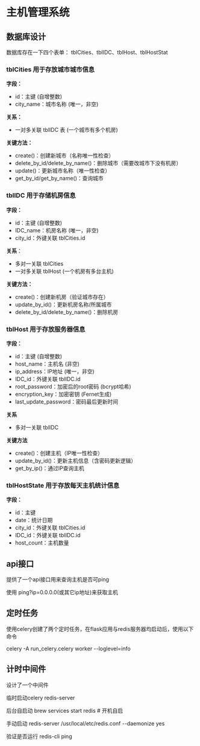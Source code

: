 # 主机管理系统

## 数据库设计
数据库存在一下四个表单： tblCities、tblIDC、tblHost、tblHostStat

### tblCities 用于存放城市城市信息

**字段：**
- id：主键 (自增整数)
- city_name：城市名称 (唯一，非空)

**关系：**
- 一对多关联 tblIDC 表 (一个城市有多个机房)

**关键方法：**
- create()：创建新城市（名称唯一性检查）
- delete_by_id/delete_by_name()：删除城市（需要改城市下没有机房）
- update()：更新城市名称（唯一性检查）
- get_by_id/get_by_name()：查询城市

### tblIDC 用于存储机房信息

**字段：**
- id：主键 (自增整数)
- IDC_name：机房名称 (唯一，非空)
- city_id：外键关联 tblCities.id

**关系**：
- 多对一关联 tblCities
- 一对多关联 tblHost (一个机房有多台主机)

**关键方法：**
- create()：创建新机房（验证城市存在）
- update_by_id()：更新机房名称/所属城市
- delete_by_id/delete_by_name()：删除机房

### tblHost 用于存放服务器信息
**字段：**
- id：主键 (自增整数)
- host_name：主机名 (非空)
- ip_address：IP地址 (唯一，非空)
- IDC_id：外键关联 tblIDC.id
- root_password：加密后的root密码 (bcrypt哈希)
- encryption_key：加密密钥 (Fernet生成)
- last_update_password：密码最后更新时间

**关系**
- 多对一关联 tblIDC

**关键方法**
- create()：创建主机（IP唯一性检查）
- update_by_id()：更新主机信息（含密码更新逻辑）
- get_by_ip()：通过IP查询主机

### tblHostState 用于存放每天主机统计信息
**字段：**
- id：主键
- date：统计日期
- city_id：外键关联 tblCities.id
- IDC_id：外键关联 tblIDC.id
- host_count：主机数量

## api接口

提供了一个api接口用来查询主机是否可ping

使用 ping?ip=0.0.0.0(或其它ip地址)来获取主机

## 定时任务
使用celery创建了两个定时任务，在flask应用与redis服务器均启动后，使用以下命令

celery -A run_celery.celery worker --loglevel=info

## 计时中间件
设计了一个中间件

临时启动celery
redis-server

后台自启动
brew services start redis  # 开机自启

手动启动
redis-server /usr/local/etc/redis.conf --daemonize yes

验证是否运行
redis-cli ping
